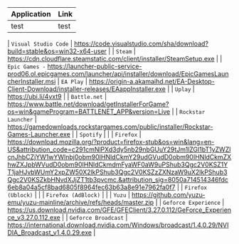 | Application | Link |
| --- | --- |
| test | test |

| `Visual Studio Code` | https://code.visualstudio.com/sha/download?build=stable&os=win32-x64-user |
| `Steam` | https://cdn.cloudflare.steamstatic.com/client/installer/SteamSetup.exe |
| `Epic Games -` https://launcher-public-service-prod06.ol.epicgames.com/launcher/api/installer/download/EpicGamesLauncherInstaller.msi
| `EA Play` | https://origin-a.akamaihd.net/EA-Desktop-Client-Download/installer-releases/EAappInstaller.exe |
| `Uplay` | https://ubi.li/4vxt9 |
| `Battle.net` | https://www.battle.net/download/getInstallerForGame?os=win&gameProgram=BATTLENET_APP&version=Live |
| `Rockstar Launcher` | https://gamedownloads.rockstargames.com/public/installer/Rockstar-Games-Launcher.exe |
| `Spotify` | |
| `Firefox` | https://download.mozilla.org/?product=firefox-stub&os=win&lang=en-US&attribution_code=c291cmNlPXd3dy5nb29nbGUuY29tJm1lZGl1bT1yZWZlcnJhbCZjYW1wYWlnbj0obm90IHNldCkmY29udGVudD0obm90IHNldCkmZXhwZXJpbWVudD0obm90IHNldCkmdmFyaWF0aW9uPShub3Qgc2V0KSZ1YT1jaHJvbWUmY2xpZW50X2lkPShub3Qgc2V0KSZzZXNzaW9uX2lkPShub3Qgc2V0KSZkbHNvdXJjZT1tb3pvcmc.&attribution_sig=8050a714514346fdc6eb8a04a5cf8bad6805f8964fec63b63a8e91e7962fa0f7 |
| `Firefox (Ublock)` | |
| `Firefox (AdBlock)` | |
| `Yuzu` | https://github.com/yuzu-emu/yuzu-mainline/archive/refs/heads/master.zip |
| `Geforce Experience` | https://us.download.nvidia.com/GFE/GFEClient/3.27.0.112/GeForce_Experience_v3.27.0.112.exe |
| `Geforce Broadcast` | https://international.download.nvidia.com/Windows/broadcast/1.4.0.29/NVIDIA_Broadcast_v1.4.0.29.exe |
